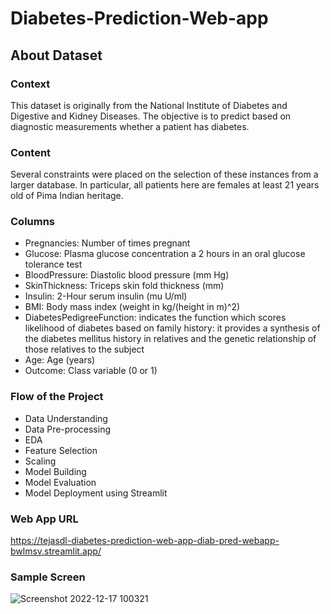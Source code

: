 # Diabetes-Prediction-Web-app

## About Dataset

### Context
This dataset is originally from the National Institute of Diabetes and Digestive and Kidney Diseases. The objective is to predict based on diagnostic measurements whether a patient has diabetes.

### Content
Several constraints were placed on the selection of these instances from a larger database. In particular, all patients here are females at least 21 years old of Pima Indian heritage.

### Columns
* Pregnancies: Number of times pregnant
* Glucose: Plasma glucose concentration a 2 hours in an oral glucose tolerance test
* BloodPressure: Diastolic blood pressure (mm Hg)
* SkinThickness: Triceps skin fold thickness (mm)
* Insulin: 2-Hour serum insulin (mu U/ml)
* BMI: Body mass index (weight in kg/(height in m)^2)
* DiabetesPedigreeFunction: indicates the function which scores likelihood of diabetes based on family history: it provides a synthesis of the diabetes mellitus history   in relatives and the genetic relationship of those relatives to the subject
* Age: Age (years)
* Outcome: Class variable (0 or 1)

### Flow of the Project
* Data Understanding
* Data Pre-processing
* EDA
* Feature Selection
* Scaling
* Model Building
* Model Evaluation
* Model Deployment using Streamlit

### Web App URL
https://tejasdl-diabetes-prediction-web-app-diab-pred-webapp-bwlmsv.streamlit.app/

### Sample Screen



![Screenshot 2022-12-17 100321](https://user-images.githubusercontent.com/117836811/208225018-a227bf7b-db2c-4e61-a5c6-8d8d8971a47f.png)
